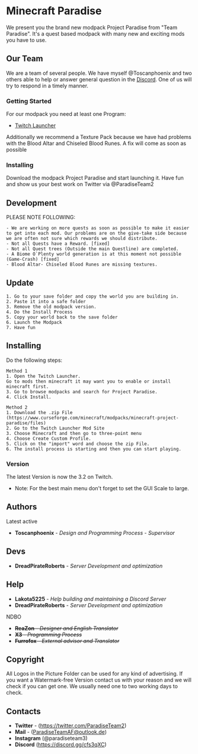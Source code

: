 # Minecraft Paradise
We present you the brand new modpack Project Paradise from "Team Paradise". It's a quest based modpack with many new and exciting mods you have to use.

## Our Team

We are a team of several people. We have myself @Toscanphoenix and two others able to help or answer general question in the [Discord](https://discord.gg/uBTH2W2). One of us will try to respond in a timely manner.

### Getting Started
For our modpack you need at least one Program:
 * [Twitch Launcher](https://www.twitch.tv/downloads)
 
Additionally we recommend a Texture Pack because we have had problems with the Blood Altar and Chiseled Blood Runes. A fix will come as soon as possible

### Installing
Download the modpack Project Paradise and start launching it. Have fun and show us your best work on Twitter via @ParadiseTeam2

## Development

 PLEASE NOTE FOLLOWING:

```
- We are working on more quests as soon as possible to make it easier to get into each mod. Our problems are on the give-take side because      we are often not sure which rewards we should distribute.
- Not all Quests have a Reward. [fixed] 
- Not all Quest trees (Outside the main Questline) are completed.
- A Biome O`Plenty world generation is at this moment not possible (Game-Crash) [fixed] 
- Blood Altar- Chiseled Blood Runes are missing textures.
```

## Update
```
1. Go to your save folder and copy the world you are building in. 
2. Paste it into a safe folder
3. Remove the old modpack version. 
4. Do the Install Process 
5. Copy your world back to the save folder
6. Launch the Modpack
7. Have fun
```

## Installing
Do the following steps:

```
Method 1 
1. Open the Twitch Launcher.
Go to mods then minecraft it may want you to enable or install minecraft first.
3. Go to browse modpacks and search for Project Paradise.
4. Click Install.

Method 2
1. Download the .zip File (https://www.curseforge.com/minecraft/modpacks/minecraft-project-paradise/files)
2. Go to the Twitch Launcher Mod Site
3. Choose Minecraft and then go to three-point menu
4. Choose Create Custom Profile.
5. Click on the "import" word and choose the zip File.
6. The install process is starting and then you can start playing.
```

### Version

The latest Version is now the 3.2 on Twitch.
* Note: For the best main menu don't forget to set the GUI Scale to large.

## Authors

Latest active
* **Toscanphoenix** - *Design and Programming Process* - *Supervisor*

## Devs
* **DreadPirateRoberts** - *Server Development and optimization*

## Help
* **Lakota5225** - *Help building and maintaining a Discord Server*
* **DreadPirateRoberts** - *Server Development and optimization*

NDBO
* ~~**ReaZon**        - *Designer and English Translator*~~
* ~~**X3**            - *Programming Process*~~  
* ~~**Furrofox**       - *External advisor and Translator*~~


## Copyright
All Logos in the Picture Folder can be used for any kind of advertising.
If you want a Watermark-free Version contact us with your reason and we will check if you can get one. 
We usually need one to two working days to check.


## Contacts

* **Twitter** -   (https://twitter.com/ParadiseTeam2)
* **Mail** -      (ParadiseTeamAF@outlook.de)
* **Instagram**  (@paradiseteam3)
* **Discord**   (https://discord.gg/cfs3qXC)
